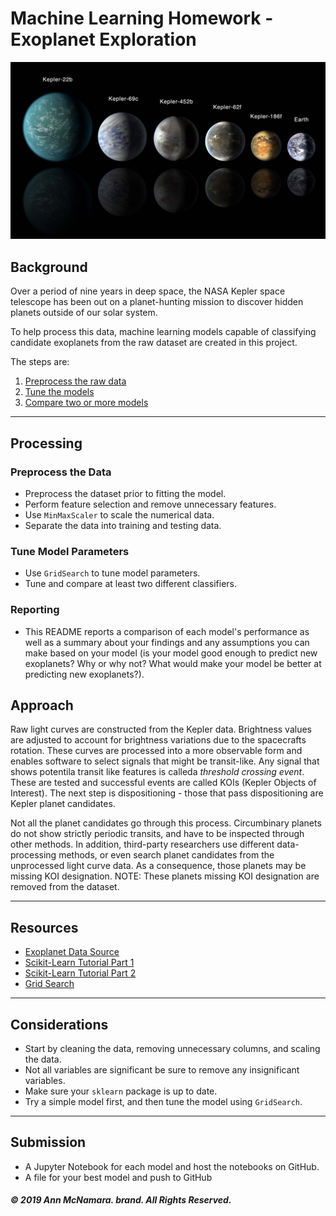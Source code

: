# Machine Learning Homework - Exoplanet Exploration

![exoplanets.jpg](Images/exoplanets.jpg)

## Background

Over a period of nine years in deep space, the NASA Kepler space telescope has been out on a planet-hunting mission to discover hidden planets outside of our solar system.

To help process this data,  machine learning models capable of classifying candidate exoplanets from the raw dataset are created in this project.

The steps are:
1. [Preprocess the raw data](#Preprocessing)
2. [Tune the models](#Tune-Model-Parameters)
3. [Compare two or more models](#Evaluate-Model-Performance)

- - -

## Processing 

### Preprocess the Data

* Preprocess the dataset prior to fitting the model.
* Perform feature selection and remove unnecessary features.
* Use `MinMaxScaler` to scale the numerical data.
* Separate the data into training and testing data.

### Tune Model Parameters

* Use `GridSearch` to tune model parameters.
* Tune and compare at least two different classifiers.

### Reporting

* This README reports a comparison of each model's performance as well as a summary about your findings and any assumptions you can make based on your model (is your model good enough to predict new exoplanets? Why or why not? What would make your model be better at predicting new exoplanets?).

## Approach
Raw light curves are constructed from the Kepler data.  Brightness values are adjusted to account for brightness variations due to the spacecrafts rotation.  These curves are processed into a more observable form and enables software to select signals that might be transit-like.  Any signal that shows potentila transit like features is calleda _threshold crossing event_.   These are tested and successful events are called KOIs (Kepler Objects of Interest). The next step is dispositioning - those that pass dispositioning are Kepler planet candidates. 

Not all the planet candidates go through this process. Circumbinary planets do not show strictly periodic transits, and have to be inspected through other methods. In addition, third-party researchers use different data-processing methods, or even search planet candidates from the unprocessed light curve data. As a consequence, those planets may be missing KOI designation.  NOTE: These planets missing KOI designation are removed from the dataset. 


- - -

## Resources
* [Exoplanet Data Source](https://www.kaggle.com/nasa/kepler-exoplanet-search-results)
* [Scikit-Learn Tutorial Part 1](https://www.youtube.com/watch?v=4PXAztQtoTg)
* [Scikit-Learn Tutorial Part 2](https://www.youtube.com/watch?v=gK43gtGh49o&t=5858s)
* [Grid Search](https://scikit-learn.org/stable/modules/grid_search.html)

- - -

## Considerations
* Start by cleaning the data, removing unnecessary columns, and scaling the data.
* Not all variables are significant be sure to remove any insignificant variables.
* Make sure your `sklearn` package is up to date.
* Try a simple model first, and then tune the model using `GridSearch`.

- - -

## Submission
* A Jupyter Notebook for each model and host the notebooks on GitHub.
* A file for your best model and push to GitHub



##### © 2019 Ann McNamara. brand. All Rights Reserved.
